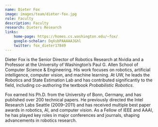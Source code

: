 ```yaml
---
name: Dieter Fox
image: images/team/dieter-fox.jpg
role: Faculty
description: Faculty
research: Dieters Research
links:
    home-page: https://homes.cs.washington.edu/~fox/
    google-scholar: DqXsbPAAAAAJ&hl
    twitter: fox_dieter17849
---
```


Dieter Fox is the Senior Director of Robotics Research at Nvidia and a Professor at the University of Washington’s Paul G. Allen School of Computer Science & Engineering. His work focuses on robotics, artificial intelligence, computer vision, and machine learning. At UW, he leads the Robotics and State Estimation Lab and has contributed significantly to the field, including co-authoring the textbook *Probabilistic Robotics*.  

Fox earned his Ph.D. from the University of Bonn, Germany, and has published over 200 technical papers. He previously directed the Intel Research Labs Seattle (2009–2011) and has received multiple best paper awards in robotics, AI, and computer vision. As a Fellow of IEEE and AAAI, he has played key roles in major conferences and journals, shaping advancements in robotics research.
